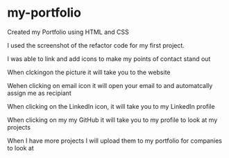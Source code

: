 # my-portfolio

Created my Portfolio using HTML and CSS

I used the screenshot of the refactor code for my first project.

I  was able to link and add icons to make my points of contact stand out

When clckingon the picture it will take you to the website

Wehen clicking on email icon it will open your email to and automatcally assign me as recipiant 

When clicking on the LinkedIn icon, it will take you to my LinkedIn profile

When clicking on my my GitHub it will take you to my profile to look at my projects

When I have more projects I will upload them to my portfolio for companies to look at